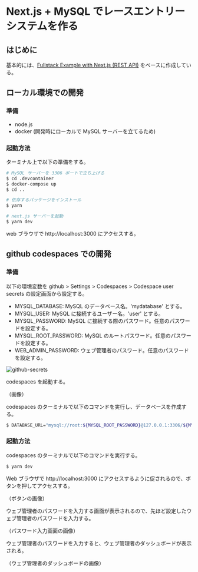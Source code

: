 # Next.js + MySQL でレースエントリーシステムを作る

## はじめに

基本的には、[Fullstack Example with Next.js (REST API)](https://github.com/prisma/prisma-examples/tree/latest/orm/nextjs-api-routes) をベースに作成している。

## ローカル環境での開発

### 準備

- node.js
- docker (開発時にローカルで MySQL サーバーを立てるため)

### 起動方法

ターミナル上で以下の準備をする。

```bash
# MySQL サーバーを 3306 ポートで立ち上げる
$ cd .devcontainer
$ docker-compose up
$ cd ..

# 依存するパッケージをインストール
$ yarn

# next.js サーバーを起動
$ yarn dev
```

web ブラウザで http://localhost:3000 にアクセスする。

## github codespaces での開発

### 準備

以下の環境変数を github > Settings > Codespaces > Codespace user secrets の設定画面から設定する。

- MYSQL_DATABASE: MySQL のデータベース名。'mydatabase' とする。
- MYSQL_USER: MySQL に接続するユーザー名。'user' とする。
- MYSQL_PASSWORD: MySQL に接続する際のパスワード。任意のパスワードを設定する。
- MYSQL_ROOT_PASSWORD: MySQL のルートパスワード。任意のパスワードを設定する。
- WEB_ADMIN_PASSWORD: ウェブ管理者のパスワード。任意のパスワードを設定する。

![github-secrets](https://github.com/user-attachments/assets/8b65285e-75a2-481d-8888-6d158035f392)

codespaces を起動する。

（画像）

codespaces のターミナルで以下のコマンドを実行し、データベースを作成する。

```bash
$ DATABASE_URL="mysql://root:${MYSQL_ROOT_PASSWORD}@127.0.0.1:3306/${MYSQL_DATABASE}" npx prisma migrate dev --name init
```

### 起動方法

codespaces のターミナルで以下のコマンドを実行する。

```bash
$ yarn dev
```

Web ブラウザで http://localhost:3000 にアクセスするように促されるので、ボタンを押してアクセスする。

（ボタンの画像）

ウェブ管理者のパスワードを入力する画面が表示されるので、先ほど設定したウェブ管理者のパスワードを入力する。

（パスワード入力画面の画像）

ウェブ管理者のパスワードを入力すると、ウェブ管理者のダッシュボードが表示される。

（ウェブ管理者のダッシュボードの画像）
